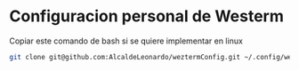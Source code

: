 # Configuracion personal de Westerm

Copiar este comando de bash si se quiere implementar en linux

```bash
git clone git@github.com:AlcaldeLeonardo/weztermConfig.git ~/.config/wezterm

```
